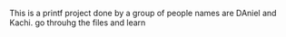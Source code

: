 This is a printf project done by a group of people 
names are DAniel and Kachi.
go throuhg the files and learn

